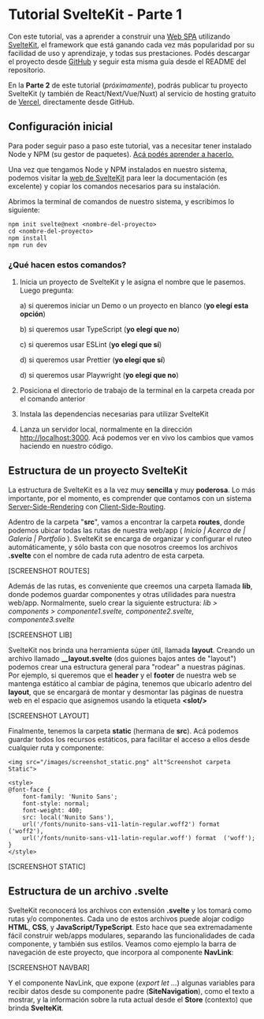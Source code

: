 # Tutorial SvelteKit - Parte 1

Con este tutorial, vas a aprender a construir una [Web SPA](https://desarrolloweb.com/articulos/que-es-una-spa.html) utilizando [SvelteKit](https://kit.svelte.com), el framework que está ganando cada vez más popularidad por su facilidad de uso y aprendizaje, y todas sus prestaciones.
Podés descargar el proyecto desde [GitHub](https://github.com/ucielsola/sveltekit-tutorial) y seguir esta misma guía desde el README del repositorio.

En la **Parte 2** de este tutorial (_próximamente_), podrás publicar tu proyecto SvelteKit (y también de React/Next/Vue/Nuxt) al servicio de hosting gratuito de [Vercel](https://vercel.app), directamente desde GitHub.

## Configuración inicial

Para poder seguir paso a paso este tutorial, vas a necesitar tener instalado Node y NPM (su gestor de paquetes). [Acá podés aprender a hacerlo.](https://desarrolloweb.com/articulos/instalar-node-js.html)

Una vez que tengamos Node y NPM instalados en nuestro sistema, podemos visitar la [web de SvelteKit](https://kit.svelte.com) para leer la documentación (es excelente) y copiar los comandos necesarios para su instalación.

Abrimos la terminal de comandos de nuestro sistema, y escribimos lo siguiente:

    npm init svelte@next <nombre-del-proyecto>
    cd <nombre-del-proyecto>
    npm install
    npm run dev

### ¿Qué hacen estos comandos?

1. Inicia un proyecto de SvelteKit y le asigna el nombre que le pasemos. Luego pregunta:

   a) si queremos iniciar un Demo o un proyecto en blanco (**yo elegí esta opción**)

   b) si queremos usar TypeScript (**yo elegí que no**)

   c) si queremos usar ESLint (**yo elegí que sí**)

   d) si queremos usar Prettier (**yo elegí que sí**)

   d) si queremos usar Playwright (**yo elegí que no**)

2. Posiciona el directorio de trabajo de la terminal en la carpeta creada por el comando anterior
3. Instala las dependencias necesarias para utilizar SvelteKit
4. Lanza un servidor local, normalmente en la dirección [http://localhost:3000](http://localhost:3000). Acá podemos ver en vivo los cambios que vamos haciendo en nuestro código.

## Estructura de un proyecto SvelteKit

La estructura de SvelteKit es a la vez muy **sencilla** y muy **poderosa**. Lo más importante, por el momento, es comprender que contamos con un sistema [Server-Side-Rendering](https://lemoncode.net/lemoncode-blog/2018/5/13/server-side-rendering-i-conceptos) con [Client-Side-Routing](https://codigofacilito.com/articulos/router-client-spa).

Adentro de la carpeta "**src**", vamos a encontrar la carpeta **routes**, donde podemos ubicar todas las rutas de nuestra web/app ( _Inicio | Acerca de | Galería | Portfolio_ ). SvelteKit se encarga de organizar y configurar el ruteo automáticamente, y sólo basta con que nosotros creemos los archivos **.svelte** con el nombre de cada ruta adentro de esta carpeta.

[SCREENSHOT ROUTES]

Además de las rutas, es conveniente que creemos una carpeta llamada **lib**, donde podemos guardar componentes y otras utilidades para nuestra web/app. Normalmente, suelo crear la siguiente estructura: _lib > components > componente1.svelte, componente2.svelte, componente3.svelte_

[SCREENSHOT LIB]

 SvelteKit nos brinda una herramienta súper útil, llamada **layout**. Creando un archivo llamado **\_\_layout.svelte** (dos guiones bajos antes de "layout") podemos crear una estructura general para "rodear" a nuestras páginas. Por ejemplo, si queremos que el **header** y el **footer** de nuestra web se mantenga estático al cambiar de página, tenemos que ubicarlo adentro del **layout**, que se encargará de montar y desmontar las páginas de nuestra web en el espacio que asignemos usando la etiqueta **&lt;slot/&gt;**

[SCREENSHOT LAYOUT]

Finalmente, tenemos la carpeta **static** (hermana de **src**). Acá podemos guardar todos los recursos estáticos, para facilitar el acceso a ellos desde cualquier ruta y componente:

    <img src="/images/screenshot_static.png" alt"Screenshot carpeta Static">
    
    <style>
    @font-face {
        font-family: 'Nunito Sans';
        font-style: normal;
        font-weight: 400;
        src: local('Nunito Sans'),
        url('/fonts/nunito-sans-v11-latin-regular.woff2') format ('woff2'),
        url('/fonts/nunito-sans-v11-latin-regular.woff') format  ('woff');
    }
    </style>

[SCREENSHOT STATIC]


## Estructura de un archivo .svelte

SvelteKit reconocerá los archivos con extensión **.svelte** y los tomará como rutas y/o componentes. Cada uno de estos archivos puede alojar codigo **HTML**, **CSS**, y **JavaScript/TypeScript**. Esto hace que sea extremadamente fácil construir web/apps modulares, separando las funcionalidades de cada componente, y también sus estilos. Veamos como ejemplo la barra de navegación de este proyecto, que incorpora al componente **NavLink**:

[SCREENSHOT NAVBAR]

Y el componente NavLink, que expone (_export let ..._) algunas variables para recibir datos desde su componente padre (**SiteNavigation**), como el texto a mostrar, y la información sobre la ruta actual desde el **Store** (contexto) que brinda **SvelteKit**.


